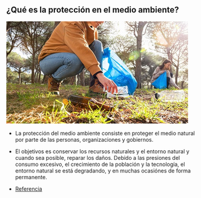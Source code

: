 ## ¿Qué es la protección en el medio ambiente?
![image](2.PNG)

- La protección del medio ambiente consiste en proteger el medio natural por parte de las personas, organizaciones y gobiernos.
-  El objetivos es conservar los recursos naturales y el entorno natural y cuando sea posible, reparar los daños. Debido a las presiones del consumo excesivo, el crecimiento de la población y la tecnología, el entorno natural se está degradando, y en muchas ocasiónes de forma permanente.

- [Referencia](https://es.wikipedia.org/wiki/Protecci%C3%B3n_del_medio_ambiente)
